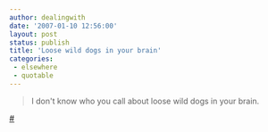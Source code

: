 ```yaml
---
author: dealingwith
date: '2007-01-10 12:56:00'
layout: post
status: publish
title: 'Loose wild dogs in your brain'
categories:
 - elsewhere
 - quotable
---
```


> I don't know who you call about loose wild dogs in your brain.

[#][3]

   [3]: http://www.ftrain.com/my-palace-of-memory-crumbles.html
